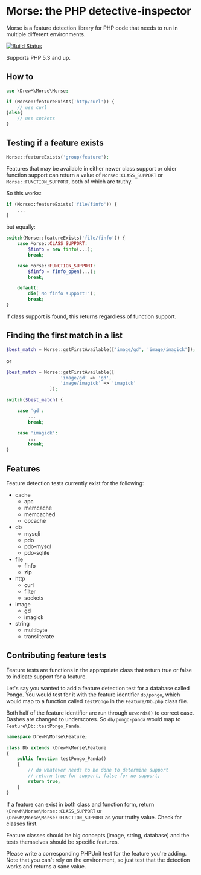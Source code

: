 # Morse: the PHP detective-inspector

Morse is a feature detection library for PHP code that needs to run in multiple different environments.

[![Build Status](https://travis-ci.org/drewm/morse-php.svg?branch=master)](https://travis-ci.org/drewm/morse-php)

Supports PHP 5.3 and up.

## How to

```php
use \DrewM\Morse\Morse;

if (Morse::featureExists('http/curl')) {
	// use curl
}else{
	// use sockets
}
```

## Testing if a feature exists

```php
Morse::featureExists('group/feature');
```

Features that may be available in either newer class support or older function support can return a value of `Morse::CLASS_SUPPORT` or `Morse::FUNCTION_SUPPORT`, both of which are truthy.

So this works:

```php
if (Morse::featureExists('file/finfo')) {
	...
}
```

but equally:

```php
switch(Morse::featureExists('file/finfo')) {
	case Morse::CLASS_SUPPORT: 
		$finfo = new finfo(...);
		break;

	case Morse::FUNCTION_SUPPORT:
		$finfo = finfo_open(...);
		break;

	default:
		die('No finfo support!');
		break;
}
```

If class support is found, this returns regardless of function support.


## Finding the first match in a list

```php
$best_match = Morse::getFirstAvailable(['image/gd', 'image/imagick']);
```

or

```php
$best_match = Morse::getFirstAvailable([
					'image/gd' => 'gd', 
					'image/imagick' => 'imagick'
				]);

switch($best_match) {

	case 'gd':
		...
		break;

	case 'imagick':
		...
		break;
}
```

## Features

Feature detection tests currently exist for the following:

- cache
	- apc
	- memcache
	- memcached
	- opcache
- db
	- mysqli
	- pdo
	- pdo-mysql
	- pdo-sqlite
- file
	- finfo
	- zip
- http
	- curl
	- filter
	- sockets
- image
	- gd
	- imagick
- string
	- multibyte
	- transliterate

## Contributing feature tests

Feature tests are functions in the appropriate class that return true or false to indicate support for a feature.

Let's say you wanted to add a feature detection test for a database called Pongo. You would test for it with the feature identifier `db/pongo`, which would map to a function called `testPongo` in the `Feature/Db.php` class file.

Both half of the feature identifier are run through `ucwords()` to correct case. Dashes are changed to underscores. So `db/pongo-panda` would map to `Feature\Db::testPongo_Panda`.

```php
namespace DrewM\Morse\Feature;

class Db extends \DrewM\Morse\Feature
{
	public function testPongo_Panda()
	{
		// do whatever needs to be done to determine support
		// return true for support, false for no support;
		return true;
	}
}
```

If a feature can exist in both class and function form, return `\DrewM\Morse\Morse::CLASS_SUPPORT` or `\DrewM\Morse\Morse::FUNCTION_SUPPORT` as your truthy value. Check for classes first.

Feature classes should be big concepts (image, string, database) and the tests themselves should be specific features.

Please write a corresponding PHPUnit test for the feature you're adding. Note that you can't rely on the environment, so just test that the detection works and returns a sane value.